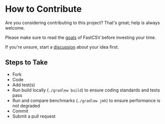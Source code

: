 # How to Contribute

Are you considering contributing to this project? That's great; help is always welcome.

Please make sure to read the [goals](https://www.fastcsv.org/architecture/goals/) of FastCSV before investing your time.

If you're unsure, start a [discussion](https://github.com/osiegmar/FastCSV/discussions) about your idea first.

## Steps to Take

- Fork
- Code
- Add test(s)
- Run build locally (`./gradlew build`) to ensure coding standards and tests pass
- Run and compare benchmarks (`./gradlew jmh`) to ensure performance is not degraded
- Commit
- Submit a pull request
